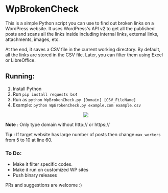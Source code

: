 # WpBrokenCheck
This is a simple Python script you can use to find out broken links on a WordPress website. It uses WordPress's API v2 to get all the published posts and scans all the links inside including internal links, external links, attachments, images, etc.

At the end, it saves a CSV file in the current working directory. By default, all the links are stored in the CSV file. Later, you can filter them using Excel or LibreOffice.

## Running:
1. Install Python
2. Run `pip install requests bs4`
3. Run as `python WpBrokenCheck.py [Domain] [CSV_FileName]`
4. Example: `python WpBrokenCheck.py example.com example.csv`
<p align="center">
  <img src="https://res.cloudinary.com/suleman/image/upload/v1665055858/WpBrokenCheck.png">
</p>

**Note** : Only type domain without http:// or https://

**Tip** : If target website has large number of posts then change `max_workers` from 5 to 10 at line 60.

### To Do:
- Make it filter specific codes.
- Make it run on customized WP sites
- Push binary releases

PRs and suggestions are welcome :)
